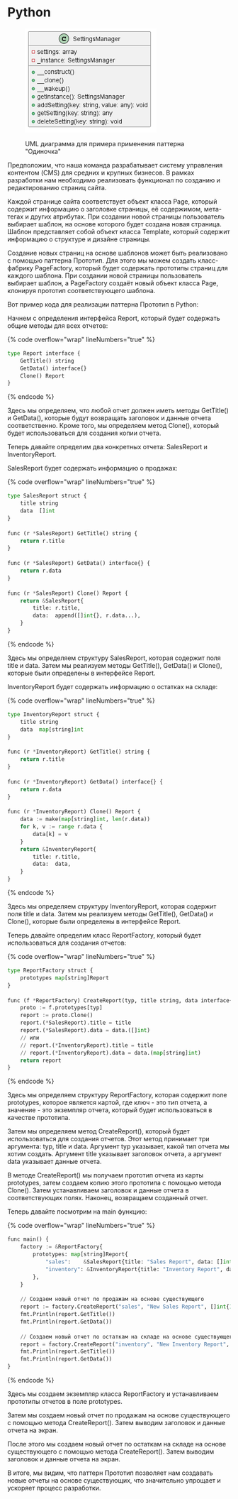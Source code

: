 # Python

<figure><img src="../../../../../.gitbook/assets/image (17).png" alt=""><figcaption><p>UML диаграмма для примера применения паттерна "Одиночка"</p></figcaption></figure>

Предположим, что наша команда разрабатывает систему управления контентом (CMS) для средних и крупных бизнесов. В рамках разработки нам необходимо реализовать функционал по созданию и редактированию страниц сайта.

Каждой странице сайта соответствует объект класса Page, который содержит информацию о заголовке страницы, её содержимом, мета-тегах и других атрибутах. При создании новой страницы пользователь выбирает шаблон, на основе которого будет создана новая страница. Шаблон представляет собой объект класса Template, который содержит информацию о структуре и дизайне страницы.

Создание новых страниц на основе шаблонов может быть реализовано с помощью паттерна Прототип. Для этого мы можем создать класс-фабрику PageFactory, который будет содержать прототипы страниц для каждого шаблона. При создании новой страницы пользователь выбирает шаблон, а PageFactory создаёт новый объект класса Page, клонируя прототип соответствующего шаблона.

Вот пример кода для реализации паттерна Прототип в Python:

Начнем с определения интерфейса Report, который будет содержать общие методы для всех отчетов:

{% code overflow="wrap" lineNumbers="true" %}
```python
type Report interface {
    GetTitle() string
    GetData() interface{}
    Clone() Report
}
```
{% endcode %}

Здесь мы определяем, что любой отчет должен иметь методы GetTitle() и GetData(), которые будут возвращать заголовок и данные отчета соответственно. Кроме того, мы определяем метод Clone(), который будет использоваться для создания копии отчета.

Теперь давайте определим два конкретных отчета: SalesReport и InventoryReport.

SalesReport будет содержать информацию о продажах:

{% code overflow="wrap" lineNumbers="true" %}
```python
type SalesReport struct {
    title string
    data  []int
}

func (r *SalesReport) GetTitle() string {
    return r.title
}

func (r *SalesReport) GetData() interface{} {
    return r.data
}

func (r *SalesReport) Clone() Report {
    return &SalesReport{
        title: r.title,
        data:  append([]int{}, r.data...),
    }
}
```
{% endcode %}

Здесь мы определяем структуру SalesReport, которая содержит поля title и data. Затем мы реализуем методы GetTitle(), GetData() и Clone(), которые были определены в интерфейсе Report.

InventoryReport будет содержать информацию о остатках на складе:

{% code overflow="wrap" lineNumbers="true" %}
```python
type InventoryReport struct {
    title string
    data  map[string]int
}

func (r *InventoryReport) GetTitle() string {
    return r.title
}

func (r *InventoryReport) GetData() interface{} {
    return r.data
}

func (r *InventoryReport) Clone() Report {
    data := make(map[string]int, len(r.data))
    for k, v := range r.data {
        data[k] = v
    }
    return &InventoryReport{
        title: r.title,
        data:  data,
    }
}
```
{% endcode %}

Здесь мы определяем структуру InventoryReport, которая содержит поля title и data. Затем мы реализуем методы GetTitle(), GetData() и Clone(), которые были определены в интерфейсе Report.

Теперь давайте определим класс ReportFactory, который будет использоваться для создания отчетов:

{% code overflow="wrap" lineNumbers="true" %}
```python
type ReportFactory struct {
    prototypes map[string]Report
}

func (f *ReportFactory) CreateReport(typ, title string, data interface{}) Report {
    proto := f.prototypes[typ]
    report := proto.Clone()
    report.(*SalesReport).title = title
    report.(*SalesReport).data = data.([]int)
    // или
    // report.(*InventoryReport).title = title
    // report.(*InventoryReport).data = data.(map[string]int)
    return report
}
```
{% endcode %}

Здесь мы определяем структуру ReportFactory, которая содержит поле prototypes, которое является картой, где ключ - это тип отчета, а значение - это экземпляр отчета, который будет использоваться в качестве прототипа.

Затем мы определяем метод CreateReport(), который будет использоваться для создания отчетов. Этот метод принимает три аргумента: typ, title и data. Аргумент typ указывает, какой тип отчета мы хотим создать. Аргумент title указывает заголовок отчета, а аргумент data указывает данные отчета.

В методе CreateReport() мы получаем прототип отчета из карты prototypes, затем создаем копию этого прототипа с помощью метода Clone(). Затем устанавливаем заголовок и данные отчета в соответствующих полях. Наконец, возвращаем созданный отчет.

Теперь давайте посмотрим на main функцию:

{% code overflow="wrap" lineNumbers="true" %}
```python
func main() {
    factory := &ReportFactory{
        prototypes: map[string]Report{
            "sales":    &SalesReport{title: "Sales Report", data: []int{}},
            "inventory": &InventoryReport{title: "Inventory Report", data: map[string]int{}},
        },
    }

    // Создаем новый отчет по продажам на основе существующего
    report := factory.CreateReport("sales", "New Sales Report", []int{1, 2, 3})
    fmt.Println(report.GetTitle())
    fmt.Println(report.GetData())

    // Создаем новый отчет по остаткам на складе на основе существующего
    report = factory.CreateReport("inventory", "New Inventory Report", map[string]int{"apple": 10, "banana": 20})
    fmt.Println(report.GetTitle())
    fmt.Println(report.GetData())
}
```
{% endcode %}

Здесь мы создаем экземпляр класса ReportFactory и устанавливаем прототипы отчетов в поле prototypes.

Затем мы создаем новый отчет по продажам на основе существующего с помощью метода CreateReport(). Затем выводим заголовок и данные отчета на экран.

После этого мы создаем новый отчет по остаткам на складе на основе существующего с помощью метода CreateReport(). Затем выводим заголовок и данные отчета на экран.

В итоге, мы видим, что паттерн Прототип позволяет нам создавать новые отчеты на основе существующих, что значительно упрощает и ускоряет процесс разработки.
